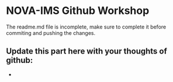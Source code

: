 # NOVA-IMS Github Workshop

The readme.md file is incomplete, make sure to complete it before commiting and pushing the changes.
## Update this part here with your thoughts of github:
- 
